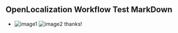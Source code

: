 ## OpenLocalization Workflow Test MarkDown
* ![image1](.\895ddac7-6bbc-4cbd-86e2-3c3fb8312502.png)   ![image2](.\7b812434-d40b-4c70-8465-de6c9683a9dd.png) 
thanks!